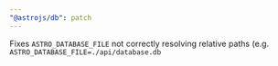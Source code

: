 ```yaml
---
"@astrojs/db": patch
---
```


Fixes `ASTRO_DATABASE_FILE` not correctly resolving relative paths (e.g. `ASTRO_DATABASE_FILE=./api/database.db`
